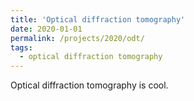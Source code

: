 ```yaml
---
title: 'Optical diffraction tomography'
date: 2020-01-01
permalink: /projects/2020/odt/
tags:
  - optical diffraction tomography
---
```



Optical diffraction tomography is cool.

